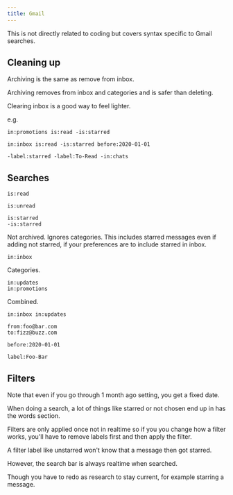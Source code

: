 ```yaml
---
title: Gmail
---
```


This is not directly related to coding but covers syntax specific to Gmail searches.

## Cleaning up

Archiving is the same as remove from inbox.

Archiving removes from inbox and categories and is safer than deleting.

Clearing inbox is a good way to feel lighter.

e.g.

```
in:promotions is:read -is:starred
```
```
in:inbox is:read -is:starred before:2020-01-01
```
```
-label:starred -label:To-Read -in:chats
```


## Searches

```
is:read

is:unread
```

```
is:starred
-is:starred
```

Not archived. Ignores categories. This includes starred messages even if adding not starred, if your preferences are to include starred in inbox.

```
in:inbox
```

Categories.
```
in:updates
in:promotions
```

Combined.

```
in:inbox in:updates
```


```
from:foo@bar.com
to:fizz@buzz.com
```

```
before:2020-01-01
```

```
label:Foo-Bar
```

## Filters

Note that even if you go through 1 month ago setting, you get a fixed date.

When doing a search, a lot of things like starred or not chosen end up in has the words section.

Filters are only applied once not in realtime so if you you change how a filter works, you'll have to remove labels first and then apply the filter.

A filter label like unstarred won't know that a message then got starred.

However, the search bar is always realtime when searched.

Though you have to redo as research to stay current, for example starring a message.
